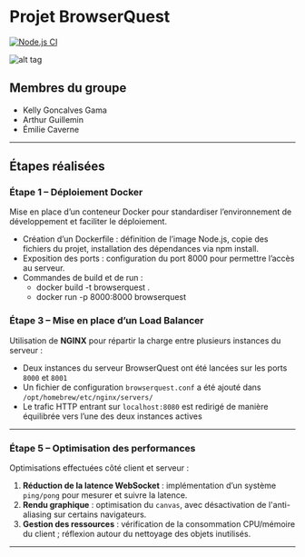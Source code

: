 # Projet BrowserQuest

[![Node.js CI](https://github.com/nenuadrian/BrowserQuest/actions/workflows/node.js.yml/badge.svg)](https://github.com/nenuadrian/BrowserQuest/actions/workflows/node.js.yml)

![alt tag](https://raw.github.com/nenuadrian/BrowserQuest/master/screens/1.png)

## Membres du groupe

- Kelly Goncalves Gama
- Arthur Guillemin
- Émilie Caverne

---

## Étapes réalisées

### Étape 1 – Déploiement Docker

Mise en place d’un conteneur Docker pour standardiser l’environnement de développement et faciliter le déploiement.

- Création d’un Dockerfile : définition de l’image Node.js, copie des fichiers du projet, installation des dépendances via npm install.
- Exposition des ports : configuration du port 8000 pour permettre l’accès au serveur.
- Commandes de build et de run :
    - docker build -t browserquest .
    - docker run -p 8000:8000 browserquest

### Étape 3 – Mise en place d’un Load Balancer

Utilisation de **NGINX** pour répartir la charge entre plusieurs instances du serveur :

- Deux instances du serveur BrowserQuest ont été lancées sur les ports `8000` et `8001`
- Un fichier de configuration `browserquest.conf` a été ajouté dans `/opt/homebrew/etc/nginx/servers/`
- Le trafic HTTP entrant sur `localhost:8080` est redirigé de manière équilibrée vers l’une des deux instances actives

---

### Étape 5 – Optimisation des performances

Optimisations effectuées côté client et serveur :

1. **Réduction de la latence WebSocket** : implémentation d’un système `ping/pong` pour mesurer et suivre la latence.
2. **Rendu graphique** : optimisation du `canvas`, avec désactivation de l'anti-aliasing sur certains navigateurs.
3. **Gestion des ressources** : vérification de la consommation CPU/mémoire du client ; réflexion autour du nettoyage des objets inutilisés.

---
